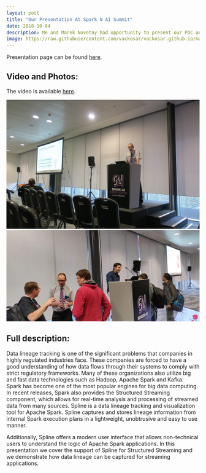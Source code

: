 ```yaml
---
layout: post
title: "Our Presentation At Spark N AI Summit"
date: 2018-10-04
description: Me and Marek Novotny had opportunity to present our POC and future plans for Spark Structured Streaming data lineage.
image: https://raw.githubusercontent.com/vackosar/vackosar.github.io/master/images/2018-10-04-spark-summit-1.JPG
---
```


Presentation page can be found [here](https://databricks.com/session/spline-data-lineage-for-spark-structure-streaming).

## Video and Photos:
The video is available [here](https://youtu.be/953PcioD6tk).

![image1](https://raw.githubusercontent.com/vackosar/vackosar.github.io/master/images/2018-10-04-spark-summit-1.JPG)
![image2](https://raw.githubusercontent.com/vackosar/vackosar.github.io/master/images/2018-10-04-spark-summit-2.JPG)

## Full description:

Data lineage tracking is one of the significant problems that companies in highly regulated industries face. These companies are forced to have a good understanding of how data flows through their systems to comply with strict regulatory frameworks. Many of these organizations also utilize big and fast data technologies such as Hadoop, Apache Spark and Kafka. Spark has become one of the most popular engines for big data computing. In recent releases, Spark also provides the Structured Streaming component, which allows for real-time analysis and processing of streamed data from many sources. Spline is a data lineage tracking and visualization tool for Apache Spark. Spline captures and stores lineage information from internal Spark execution plans in a lightweight, unobtrusive and easy to use manner.

Additionally, Spline offers a modern user interface that allows non-technical users to understand the logic of Apache Spark applications. In this presentation we cover the support of Spline for Structured Streaming and we demonstrate how data lineage can be captured for streaming applications.
